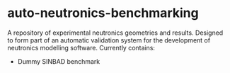 # auto-neutronics-benchmarking
A repository of experimental neutronics geometries and results. Designed to form part of an automatic validation system for the development of neutronics modelling software. 
Currently contains:
* Dummy SINBAD benchmark
